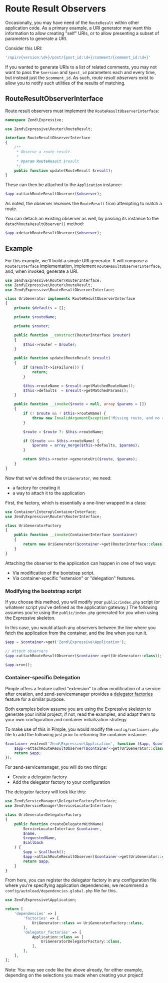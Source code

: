 # Route Result Observers

Occasionally, you may have need of the `RouteResult` within other application
code. As a primary example, a URI generator may want this information to allow
creating "self" URIs, or to allow presenting a subset of parameters to generate
a URI.

Consider this URI:

```php
'/api/v{version:\d+}/post/{post_id:\d+}/comment/{comment_id:\d+}'
```

If you wanted to generate URIs to a list of related comments, you may not want
to pass the `$version` and `$post_id` parameters each and every time, but
instead just the `$comment_id`. As such, *route result observers* exist to allow
you to notify such utilities of the results of matching.

## RouteResultObserverInterface

Route result observers must implement the `RouteResultObserverInterface`:

```php
namespace Zend\Expressive;

use Zend\Expressive\Router\RouteResult;

interface RouteResultObserverInterface
{
    /**
     * Observe a route result.
     *
     * @param RouteResult $result
     */
    public function update(RouteResult $result);
}
```

These can then be attached to the `Application` instance:

```php
$app->attachRouteResultObserver($observer);
```

As noted, the observer receives the `RouteResult` from attempting to match a
route.

You can detach an existing observer as well, by passing its instance to the
`detachRouteResultObserver()` method:

```php
$app->detachRouteResultObserver($observer);
```

## Example

For this example, we'll build a simple URI generator. It will compose a
`RouterInterface` implementation, implement `RouteResultObserverInterface`, and,
when invoked, generate a URI.

```php
use Zend\Expressive\Router\RouterInterface;
use Zend\Expressive\Router\RouteResult;
use Zend\Expressive\RouteResultObserverInterface;

class UriGenerator implements RouteResultObserverInterface
{
    private $defaults = [];

    private $routeName;

    private $router;

    public function __construct(RouterInterface $router)
    {
        $this->router = $router;
    }

    public function update(RouteResult $result)
    {
        if ($result->isFailure()) {
            return;
        }

        $this->routeName = $result->getMatchedRouteName();
        $this->defaults  = $result->getMatchedParams();
    }

    public function __invoke($route = null, array $params = [])
    {
        if (! $route && ! $this->routeName) {
            throw new InvalidArgumentException('Missing route, and no route was matched to use as a default!');
        }

        $route = $route ?: $this->routeName;

        if ($route === $this->routeName) {
            $params = array_merge($this->defaults, $params);
        }

        return $this->router->generateUri($route, $params);
    }
}
```

Now that we've defined the `UriGenerator`, we need:

- a factory for creating it
- a way to attach it to the application

First, the factory, which is essentially a one-liner wrapped in a class:

```php
use Container\Interop\ContainerInterface;
use Zend\Expressive\Router\RouterInterface;

class UriGeneratorFactory
{
    public function __invoke(ContainerInterface $container)
    {
        return new UriGenerator($container->get(RouterInterface::class));
    }
}
```

Attaching the observer to the application can happen in one of two ways:

- Via modification of the bootstrap script.
- Via container-specific "extension" or "delegation" features.

### Modifying the bootstrap script

If you choose this method, you will modify your `public/index.php` script (or
whatever script you've defined as the application gateway.) The following
assumes you're using the `public/index.php` generated for you when using the
Expressive skeleton.

In this case, you would attach any observers between the line where you fetch
the application from the container, and the line when you run it.

```php
$app = $container->get('Zend\Expressive\Application');

// Attach observers
$app->attachRouteResultObserver($container->get(UriGenerator::class));

$app->run();
```

### Container-specific Delegation

Pimple offers a feature called "extension" to allow modification of a service
after creation, and zend-servicemanager provides a [delegator factories](http://framework.zend.com/manual/current/en/modules/zend.service-manager.delegator-factories.html)
feature for a similar purpose.

Both examples below assume you are using the Expressive skeleton to generate
your initial project; if not, read the examples, and adapt them to your own
configuration and container initialization strategy.

To make use of this in Pimple, you would modify the `config/container.php` file
to add the following just prior to returning the container instance:

```php
$container->extend('Zend\Expressive\Application', function ($app, $container) {
    $app->attachRouteResultObserver($container->get(UriGenerator::class));
    return $app;
});
```

For zend-servicemanager, you will do two things:

- Create a delegator factory
- Add the delegator factory to your configuration

The delegator factory will look like this:

```php
use Zend\ServiceManager\DelegatorFactoryInterface;
use Zend\ServiceManager\ServiceLocatorInterface;

class UriGeneratorDelegatorFactory
{
    public function createDelegatorWithName(
        ServiceLocatorInterface $container,
        $name,
        $requestedName,
        $callback
    ) {
        $app = $callback();
        $app->attachRouteResultObserver($container->get(UriGenerator::class));
        return $app;
    }
}
```

From here, you can register the delegator factory in any configuration file
where you're specifying application dependencies; we recommend a
`config/autoload/dependencies.global.php` file for this.

```php
use Zend\Expressive\Application;

return [
    'dependencies' => [
        'factories' => [
            UriGenerator::class => UriGeneratorFactory::class,
        ],
        'delegator_factories' => [
            Application::class => [
                UriGeneratorDelegatorFactory::class,
            ],
        ],
    ],
];
```

Note: You may see code like the above already, for either example, depending on
the selections you made when creating your project!
